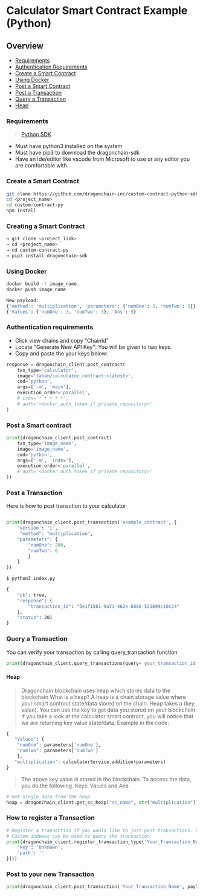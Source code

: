 # Calculator Smart Contract Example (Python)

## Overview

* [Requirements](#requirements)
* [Authentication Requirements](#authentication-requirements)
* [Create a Smart Contract](#create-a-smart-contract)
* [Using Docker](#using-docker)
* [Post a Smart Contract](#post-a-smart-contract)
* [Post a Transaction](#post-a-transaction)
* [Query a Transaction](#query-a-transaction)
* [Heap](#heap)

### Requirements

> [Python SDK](https://pypi.org/project/dragonchain-sdk/)

* Must have python3 installed on the system
* Must have pip3 to download the dragonchain-sdk
* Have an Ide/editor like vscode from Microsoft to use or any editor you are comfortable with.

### Create a Smart Contract

```sh
git clone https://github.com/dragonchain-inc/custom-contract-python-sdk/tree/master
cd <project_name>
cd custom-contract-py
npm install
```

### Creating a Smart Contract

```bash
→ git clone <project_link>
→ cd <project_name>
→ cd custom-contract-py
→ pip3 install dragonchain-sdk
```

### Using Docker

```sh
docker build -t image_name.
docker push image_name
```

```py
New payload:
{'method': 'multiplication', 'parameters': {'numOne': 3, 'numTwo': 3}}
{'Values': {'numOne': 3, 'numTwo': 3}, 'Ans': 9}
```

### Authentication requirements

* Click view chains and copy "ChainId"
* Locate "Generate New API Key": You will be given to two keys.
* Copy and paste the your keys below:

```py
response = dragonchain_client.post_contract(
    txn_type='calculator',
    image='taban/calculator_contract:<latest>',
    cmd='python',
    args=['-m', 'main'],
    execution_order='parallel',
    # cron='* * * * *',
    # auth='<docker_auth_token_if_private_repository>'
)
```

### Post a Smart contract

```py
print(dragonchain_client.post_contract(
    txn_type='image_name',
    image='image_name',
    cmd='python',
    args=['-m', 'index'],
    execution_order='parallel',
    # auth='<docker_auth_token_if_private_repository>'
))
```


### Post a Transaction

Here is how to post transction to your calculator

```py

print(dragonchain_client.post_transaction('example_contract', {
    'version': '1',
     "method": "multiplication", 
    "parameters": {
        "numOne": 200, 
        "numTwo": 6
        }
    }
))

```

```bash
$ python3 index.py

{
    "ok": true,
    "response": {
        "transaction_id": "5e1f1561-9a71-462e-b880-521899c10c24"
    },
    "status": 201
}
```

### Query a Transaction 

You can verify your transaction by calling query_transaction function

```py
print(dragonchain_client.query_transactions(query='your_transaction_id'))
```

#### Heap

> Dragonchain blockchain uses heap which stores data to the blockchain
What is a heap? A heap is a chain storage value where your smart contract state/data stored on the chain. Heap takes a (key, value). You can use the key to get data you stored on your blockchain. 
If you take a look at the calculator smart contract, you will notice that we are returning key value state/data. Example in the code:

```py
{
   "Values": {
    "numOne": parameters['numOne'],
    "numTwo": parameters['numTwo']
    },
   "multiplication": calculatorService.addition(parameters)
}
```

> The above key value is stored in the blockchain. To access the data, you do the following.
Keys: Values and Ans

```py
# Get single data from the heap
heap = dragonchain_client.get_sc_heap("sc_name", str("multiplication")) # returns the answer value

```

### How to register a Transaction

```py
# Register a transaction if you would like to just post transactions. Comment out post_custom_contract code
# Custom indexes can be used to query the transaction.
print(dragonchain_client.register_transaction_type('Your_Transaction_Name', custom_indexes=[{
    'key': 'Unknown',
    'path': ''
}]))
```

### Post to your new Transaction

```py
print(dragonchain_client.post_transaction('Your_Transaction_Name', payload='I am awesome'))

```